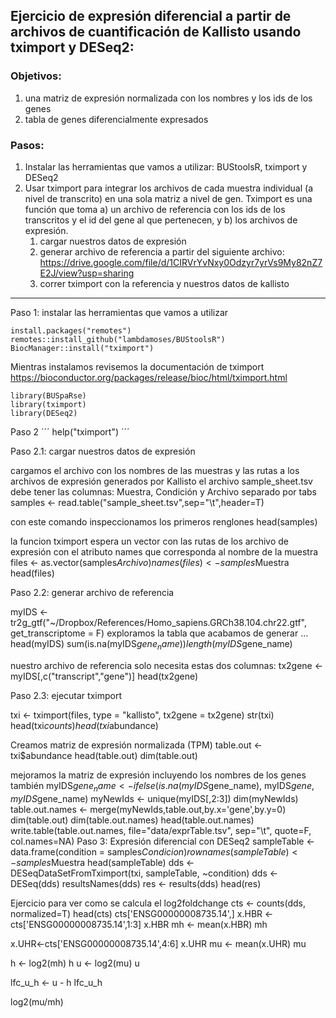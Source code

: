 
 ## Ejercicio de expresión diferencial a partir de archivos de cuantificación de Kallisto usando tximport y DESeq2:
 
 ### Objetivos:
 1. una matriz de expresión normalizada con los nombres y los ids de los genes
 2. tabla de genes diferencialmente expresados 

 ### Pasos:
 1. Instalar las herramientas que vamos a utilizar: BUStoolsR, tximport y DESeq2
 2. Usar tximport para integrar los archivos de cada muestra individual (a nivel de transcrito) en una sola matriz a nivel de gen. Tximport es una función que toma a) un archivo de referencia con los ids de los transcritos y el id del gene al que pertenecen, y b) los archivos de expresión.
    1. cargar nuestros datos de expresión
    2. generar archivo de referencia a partir del siguiente archivo:
 https://drive.google.com/file/d/1CIRVrYvNxy0Odzyr7yrVs9My82nZ7E2J/view?usp=sharing
    3. correr tximport con la referencia y nuestros datos de kallisto

---

Paso 1: instalar las herramientas que vamos a utilizar
```
install.packages("remotes")
remotes::install_github("lambdamoses/BUStoolsR")
BiocManager::install("tximport")
```


Mientras instalamos revisemos la documentación de tximport
https://bioconductor.org/packages/release/bioc/html/tximport.html

```
library(BUSpaRse)
library(tximport)
library(DESeq2)
```


Paso 2 
´´´
help("tximport")
´´´

 Paso 2.1: cargar nuestros datos de expresión

 cargamos el archivo con los nombres de las muestras y 
 las rutas a los archivos de expresión generados por Kallisto
 el archivo sample_sheet.tsv debe tener las columnas:
 Muestra, Condición y Archivo separado por tabs 
samples <- read.table("sample_sheet.tsv",sep="\t",header=T)

 con este comando inspeccionamos los primeros renglones
head(samples)

 la funcion tximport espera un vector con las rutas de los archivo de 
 expresión con el atributo names que corresponda al nombre de la muestra
files <- as.vector(samples$Archivo)
names(files) <- samples$Muestra 
head(files)


 Paso 2.2: generar archivo de referencia

myIDS <- tr2g_gtf("~/Dropbox/References/Homo_sapiens.GRCh38.104.chr22.gtf",
                  get_transcriptome = F)
 exploramos la tabla que acabamos de generar ...
head(myIDS)
sum(is.na(myIDS$gene_name))
length(myIDS$gene_name)

 nuestro archivo de referencia solo necesita estas dos columnas:
tx2gene <- myIDS[,c("transcript","gene")]
head(tx2gene)


 Paso 2.3: ejecutar tximport

txi <- tximport(files, 
                type = "kallisto", 
                tx2gene = tx2gene)
str(txi)
head(txi$counts)
head(txi$abundance)

 Creamos matriz de expresión normalizada (TPM)
table.out <- txi$abundance
head(table.out)
dim(table.out)

 mejoramos la matriz de expresión incluyendo los nombres de los genes también
myIDS$gene_name <- ifelse(is.na(myIDS$gene_name), myIDS$gene, myIDS$gene_name)
myNewIds <- unique(myIDS[,2:3])
dim(myNewIds)
table.out.names <- merge(myNewIds,table.out,by.x='gene',by.y=0)
dim(table.out)
dim(table.out.names)
head(table.out.names)
write.table(table.out.names, 
            file="data/exprTable.tsv", sep="\t", 
            quote=F, 
            col.names=NA)
 Paso 3: Expresión diferencial con DESeq2
sampleTable <- data.frame(condition = samples$Condicion)
rownames(sampleTable) <- samples$Muestra
head(sampleTable)
dds <- DESeqDataSetFromTximport(txi, sampleTable, ~condition)
dds <- DESeq(dds)
resultsNames(dds)
res <- results(dds)
head(res)

 Ejercicio para ver como se calcula el log2foldchange
cts <- counts(dds, normalized=T)
head(cts)
cts['ENSG00000008735.14',]
x.HBR <-cts['ENSG00000008735.14',1:3]
x.HBR
mh <- mean(x.HBR)
mh 

x.UHR<-cts['ENSG00000008735.14',4:6]
x.UHR
mu <- mean(x.UHR)
mu

h <- log2(mh)
h
u <- log2(mu)
u

lfc_u_h <- u - h
lfc_u_h

log2(mu/mh)

